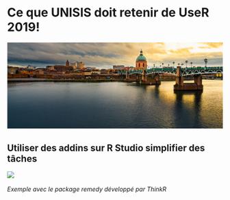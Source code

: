 Ce que UNISIS doit retenir de UseR 2019!
================

<!-- UseR2019.md is generated from UseR2019.Rmd. Please edit that file -->
![](images/Toulouse.jpg)

Utiliser des addins sur R Studio simplifier des tâches
------------------------------------------------------

![](images/remedy_example.gif)

*Exemple avec le package remedy développé par ThinkR*
